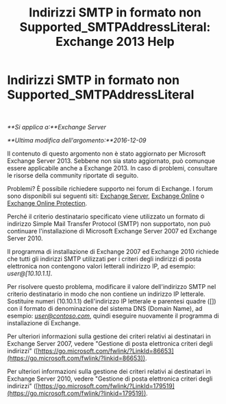 ﻿---
title: 'Indirizzi SMTP in formato non Supported_SMTPAddressLiteral: Exchange 2013 Help'
TOCTitle: Indirizzi SMTP in formato non Supported_SMTPAddressLiteral
ms:assetid: b8b55917-d81f-4c0a-ad65-7bb10ac58df8
ms:mtpsurl: https://technet.microsoft.com/it-it/library/ms.exch.setupreadiness.smtpaddressliteral(v=EXCHG.150)
ms:contentKeyID: 50481527
ms.date: 05/22/2018
mtps_version: v=EXCHG.150
ms.translationtype: MT
---

# Indirizzi SMTP in formato non Supported\_SMTPAddressLiteral

 

_**Si applica a:**Exchange Server_

_**Ultima modifica dell'argomento:**2016-12-09_

Il contenuto di questo argomento non è stato aggiornato per Microsoft Exchange Server 2013. Sebbene non sia stato aggiornato, può comunque essere applicabile anche a Exchange 2013. In caso di problemi, consultare le risorse della community riportate di seguito.

Problemi? È possibile richiedere supporto nei forum di Exchange. I forum sono disponibili sui seguenti siti: [Exchange Server](https://go.microsoft.com/fwlink/p/?linkid=60612), [Exchange Online](https://go.microsoft.com/fwlink/p/?linkid=267542) o [Exchange Online Protection](https://go.microsoft.com/fwlink/p/?linkid=285351).

Perché il criterio destinatario specificato viene utilizzato un formato di indirizzo Simple Mail Transfer Protocol (SMTP) non supportato, non può continuare l'installazione di Microsoft Exchange Server 2007 ed Exchange Server 2010.

Il programma di installazione di Exchange 2007 ed Exchange 2010 richiede che tutti gli indirizzi SMTP utilizzati per i criteri degli indirizzi di posta elettronica non contengono valori letterali indirizzo IP, ad esempio: *user@\[10.10.1.1\]*.

Per risolvere questo problema, modificare il valore dell'indirizzo SMTP nel criterio destinatario in modo che non contiene un indirizzo IP letterale. Sostituire numeri (10.10.1.1) dell'indirizzo IP letterale e parentesi quadre (\[\]) con il formato di denominazione del sistema DNS (Domain Name), ad esempio: *user@contoso.com*, quindi eseguire nuovamente il programma di installazione di Exchange.

Per ulteriori informazioni sulla gestione dei criteri relativi ai destinatari in Exchange Server 2007, vedere "Gestione di posta elettronica criteri degli indirizzi" ([https://go.microsoft.com/fwlink/?LinkId=86653](https://go.microsoft.com/fwlink/?linkid=86653)).

Per ulteriori informazioni sulla gestione dei criteri relativi ai destinatari in Exchange Server 2010, vedere "Gestione di posta elettronica criteri degli indirizzi" ([https://go.microsoft.com/fwlink/?LinkId=179519](https://go.microsoft.com/fwlink/?linkid=179519)).

